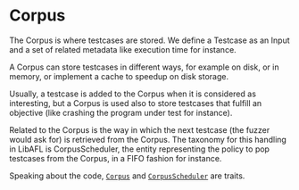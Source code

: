 # Corpus

The Corpus is where testcases are stored. We define a Testcase as an Input and a set of related metadata like execution time for instance.

A Corpus can store testcases in different ways, for example on disk, or in memory, or implement a cache to speedup on disk storage.

Usually, a testcase is added to the Corpus when it is considered as interesting, but a Corpus is used also to store testcases that fulfill an objective (like crashing the program under test for instance).

Related to the Corpus is the way in which the next testcase (the fuzzer would ask for) is retrieved from the Corpus. The taxonomy for this handling in LibAFL is CorpusScheduler, the entity representing the policy to pop testcases from the Corpus, in a FIFO fashion for instance.

Speaking about the code, [`Corpus`](https://docs.rs/libafl/0/libafl/corpus/trait.Corpus.html) and [`CorpusScheduler`](https://docs.rs/libafl/0/libafl/corpus/trait.CorpusScheduler.html) are traits.
